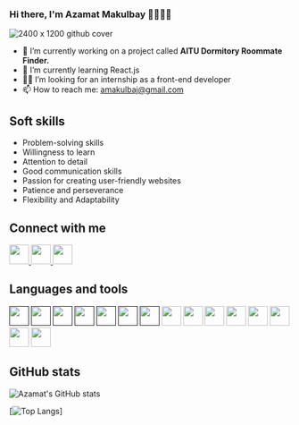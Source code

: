### Hi there, I'm Azamat Makulbay 👋🧑🏻‍💻

<!--
**Azamat002/Azamat002** is a ✨ _special_ ✨ repository because its `README.md` (this file) appears on your GitHub profile.
<img src="![2400 x 1200 github cover](https://user-images.githubusercontent.com/80198432/211530914-3ff4d6d0-332b-46c9-8d47-f11a2a6a8f98.png)" alt="banner">

Here are some ideas to get you started:

- 🔭 I’m currently working on a project called **AITU Dormitory Roommate Finder.**
- 🌱 I’m currently learning React.js
- 👯 I’m looking to collaborate on ...
- 👨‍💻 I’m looking for an internship as a front-end developer
- 🤔 I’m looking for help with ...
- 💬 Ask me about ...
- 📫 How to reach me: ...
- 😄 Pronouns: ...
- ⚡ Fun fact: ...
-->

<!-- starts here -->
![2400 x 1200 github cover](https://user-images.githubusercontent.com/80198432/211530914-3ff4d6d0-332b-46c9-8d47-f11a2a6a8f98.png)

- 🔭 I’m currently working on a project called **AITU Dormitory Roommate Finder.**
- 🌱 I’m currently learning React.js
- 👨‍💻 I’m looking for an internship as a front-end developer
- 📫 How to reach me: amakulbaj@gmail.com

## Soft skills
- Problem-solving skills
- Willingness to learn
- Attention to detail
- Good communication skills
- Passion for creating user-friendly websites
- Patience and perseverance
- Flexibility and Adaptability


## Connect with me
<a href="https://www.linkedin.com/in/azamat-makulbay/"><img src="https://user-images.githubusercontent.com/80198432/211534599-1bf7e689-f5e8-42aa-887d-43ce72afec0c.png" style="width:35px; height:35px"/> </a>
<a href="https://www.instagram.com/xo_vallee/"><img src="https://user-images.githubusercontent.com/80198432/211535115-2c34e260-9a10-4e23-9365-15addc305aea.png" style="width:35px; height:35px"/> </a>
<a href="https://t.me/xo_vallee"><img src="https://user-images.githubusercontent.com/80198432/211537262-701378fc-ac0a-4a87-b143-dbf2a5153af2.png" style="width:35px; height:35px"/></a>

## Languages and tools

<a href=""><img src="https://raw.githubusercontent.com/get-icon/geticon/fc0f660daee147afb4a56c64e12bde6486b73e39/icons/intellij-idea.svg" style="width:35px; height:35px"/></a>
<a href=""><img src="https://raw.githubusercontent.com/get-icon/geticon/fc0f660daee147afb4a56c64e12bde6486b73e39/icons/git.svg" style="width:35px; height:35px;"/></a>
<a href=""><img src="https://raw.githubusercontent.com/get-icon/geticon/fc0f660daee147afb4a56c64e12bde6486b73e39/icons/html-5.svg" style="width:35px; height:35px"/></a>
<a href=""><img src="https://raw.githubusercontent.com/get-icon/geticon/fc0f660daee147afb4a56c64e12bde6486b73e39/icons/css-3.svg" style="width:35px; height:35px"/></a>
<a href=""><img src="https://raw.githubusercontent.com/get-icon/geticon/fc0f660daee147afb4a56c64e12bde6486b73e39/icons/javascript.svg" style="width:35px; height:35px"/></a>
<a href=""><img src="https://upload.wikimedia.org/wikipedia/commons/thumb/2/27/PHP-logo.svg/2560px-PHP-logo.svg.png" style="height:35px"/></a>
<a href=""><img src="https://raw.githubusercontent.com/get-icon/geticon/fc0f660daee147afb4a56c64e12bde6486b73e39/icons/java.svg" style="width:35px; height:35px"/></a>
<img src="https://raw.githubusercontent.com/get-icon/geticon/fc0f660daee147afb4a56c64e12bde6486b73e39/icons/bootstrap.svg" style="width:35px; height:35px"/>
<img src="https://raw.githubusercontent.com/get-icon/geticon/fc0f660daee147afb4a56c64e12bde6486b73e39/icons/mysql.svg" style="width:35px; height:35px"/>
<img src="https://upload.wikimedia.org/wikipedia/commons/thumb/2/29/Postgresql_elephant.svg/1985px-Postgresql_elephant.svg.png" style="width:35px; height:35px"/>
<img src="https://raw.githubusercontent.com/get-icon/geticon/fc0f660daee147afb4a56c64e12bde6486b73e39/icons/firebase.svg" style="width:35px; height:35px"/>
<img src="https://raw.githubusercontent.com/get-icon/geticon/fc0f660daee147afb4a56c64e12bde6486b73e39/icons/maven.svg" style="width:35px; height:35px"/>
<img src="https://raw.githubusercontent.com/SeleniumHQ/www.seleniumhq.org/e846535b56af5f01151ec93f88785b86d3809564/src/main/webapp/images/originals/Selenium%20Logo%20Upright.svg" style="width:35px; height:35px"/>
<img src="https://raw.githubusercontent.com/get-icon/geticon/fc0f660daee147afb4a56c64e12bde6486b73e39/icons/cucumber.svg" style="width:35px; height:35px"/>
<img src="https://upload.wikimedia.org/wikipedia/commons/thumb/d/db/Npm-logo.svg/2560px-Npm-logo.svg.png" style="height:35px"/>

## GitHub stats
![Azamat's GitHub stats](https://github-readme-stats.vercel.app/api?username=Azamat002&count_private=true)

[![Top Langs](https://github-readme-stats.vercel.app/api/top-langs/?username=Azamat002&layout=compact)]

